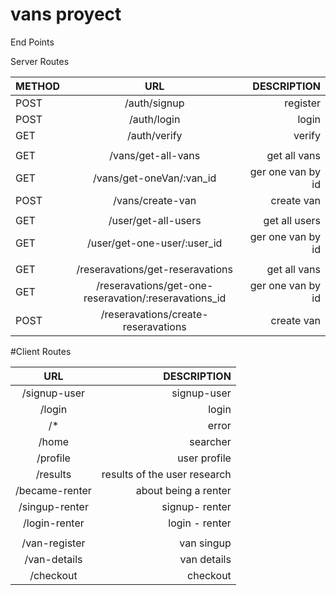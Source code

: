# vans proyect

End Points

Server Routes

| METHOD |                           URL                           |       DESCRIPTION |
| ------ | :-----------------------------------------------------: | ----------------: |
| POST   |                      /auth/signup                       |          register |
| POST   |                       /auth/login                       |             login |
| GET    |                      /auth/verify                       |            verify |
|        |                                                         |                   |
| GET    |                   /vans/get-all-vans                    |      get all vans |
| GET    |                /vans/get-oneVan/:van_id                 | ger one van by id |
| POST   |                    /vans/create-van                     |        create van |
|        |                                                         |                   |
| GET    |                   /user/get-all-users                   |     get all users |
| GET    |                /user/get-one-user/:user_id                | ger one van by id |
|        |                                                         |                   |
| GET    |            /reseravations/get-reseravations             |      get all vans 
| GET    | /reseravations/get-one-reseravation/:reseravations_id | ger one van by id |
| POST   |           /reseravations/create-reseravations           |        create van |

#Client Routes

|      URL       |                  DESCRIPTION |
| :------------: | ---------------------------: |
|  /signup-user  |                  signup-user |
|     /login     |                        login |
|      /\*       |                        error |
|     /home      |                     searcher |
|    /profile    |                 user profile |
|    /results    | results of the user research |
| /became-renter |         about being a renter |
| /singup-renter |               signup- renter |
| /login-renter  |               login - renter |
|                |                              |
| /van-register  |                   van singup |
|  /van-details  |                  van details |
|   /checkout    |                     checkout |
